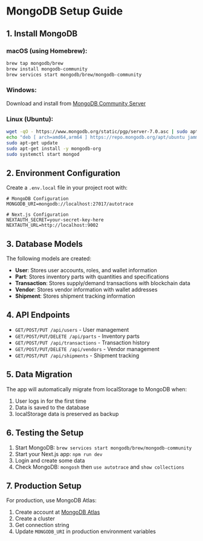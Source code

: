 # MongoDB Setup Guide

## 1. Install MongoDB

### macOS (using Homebrew):
```bash
brew tap mongodb/brew
brew install mongodb-community
brew services start mongodb/brew/mongodb-community
```

### Windows:
Download and install from [MongoDB Community Server](https://www.mongodb.com/try/download/community)

### Linux (Ubuntu):
```bash
wget -qO - https://www.mongodb.org/static/pgp/server-7.0.asc | sudo apt-key add -
echo "deb [ arch=amd64,arm64 ] https://repo.mongodb.org/apt/ubuntu jammy/mongodb-org/7.0 multiverse" | sudo tee /etc/apt/sources.list.d/mongodb-org-7.0.list
sudo apt-get update
sudo apt-get install -y mongodb-org
sudo systemctl start mongod
```

## 2. Environment Configuration

Create a `.env.local` file in your project root with:

```env
# MongoDB Configuration
MONGODB_URI=mongodb://localhost:27017/autotrace

# Next.js Configuration
NEXTAUTH_SECRET=your-secret-key-here
NEXTAUTH_URL=http://localhost:9002
```

## 3. Database Models

The following models are created:

- **User**: Stores user accounts, roles, and wallet information
- **Part**: Stores inventory parts with quantities and specifications
- **Transaction**: Stores supply/demand transactions with blockchain data
- **Vendor**: Stores vendor information with wallet addresses
- **Shipment**: Stores shipment tracking information

## 4. API Endpoints

- `GET/POST/PUT /api/users` - User management
- `GET/POST/PUT/DELETE /api/parts` - Inventory parts
- `GET/POST/PUT /api/transactions` - Transaction history
- `GET/POST/PUT/DELETE /api/vendors` - Vendor management
- `GET/POST/PUT /api/shipments` - Shipment tracking

## 5. Data Migration

The app will automatically migrate from localStorage to MongoDB when:
1. User logs in for the first time
2. Data is saved to the database
3. localStorage data is preserved as backup

## 6. Testing the Setup

1. Start MongoDB: `brew services start mongodb/brew/mongodb-community`
2. Start your Next.js app: `npm run dev`
3. Login and create some data
4. Check MongoDB: `mongosh` then `use autotrace` and `show collections`

## 7. Production Setup

For production, use MongoDB Atlas:
1. Create account at [MongoDB Atlas](https://cloud.mongodb.com/)
2. Create a cluster
3. Get connection string
4. Update `MONGODB_URI` in production environment variables
